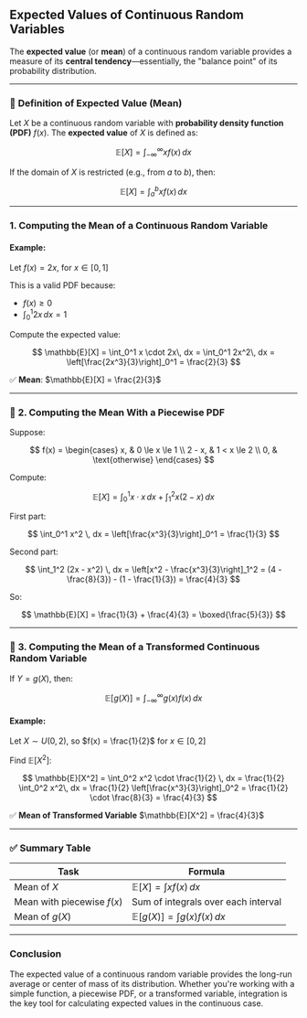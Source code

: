 ## **Expected Values of Continuous Random Variables**

The **expected value** (or **mean**) of a continuous random variable provides a measure of its **central tendency**—essentially, the "balance point" of its probability distribution.

---

### 🔹 **Definition of Expected Value (Mean)**

Let $X$ be a continuous random variable with **probability density function (PDF)** $f(x)$. The **expected value** of $X$ is defined as:

$$
\mathbb{E}[X] = \int_{-\infty}^{\infty} x f(x)\, dx
$$

If the domain of $X$ is restricted (e.g., from $a$ to $b$), then:

$$
\mathbb{E}[X] = \int_{a}^{b} x f(x)\, dx
$$

---

###  **1. Computing the Mean of a Continuous Random Variable**

#### Example:

Let $`f(x) = 2x`$, for $`x \in [0, 1]`$

This is a valid PDF because:

* $`f(x) \ge 0`$
* $`\int_0^1 2x\, dx = 1`$

Compute the expected value:

$$
\mathbb{E}[X] = \int_0^1 x \cdot 2x\, dx = \int_0^1 2x^2\, dx = \left[\frac{2x^3}{3}\right]_0^1 = \frac{2}{3}
$$

✅ **Mean**: $`\mathbb{E}[X] = \frac{2}{3}`$

---

### 🔹 **2. Computing the Mean With a Piecewise PDF**

Suppose:

$$
f(x) =
\begin{cases}
x, & 0 \le x \le 1 \\
2 - x, & 1 < x \le 2 \\
0, & \text{otherwise}
\end{cases}
$$

Compute:

$$
\mathbb{E}[X] = \int_0^1 x \cdot x \, dx + \int_1^2 x(2 - x) \, dx
$$

First part:

$$
\int_0^1 x^2 \, dx = \left[\frac{x^3}{3}\right]_0^1 = \frac{1}{3}
$$

Second part:

$$
\int_1^2 (2x - x^2) \, dx = \left[x^2 - \frac{x^3}{3}\right]_1^2 = (4 - \frac{8}{3}) - (1 - \frac{1}{3}) = \frac{4}{3}
$$

So:

$$
\mathbb{E}[X] = \frac{1}{3} + \frac{4}{3} = \boxed{\frac{5}{3}}
$$

---

### 🔹 **3. Computing the Mean of a Transformed Continuous Random Variable**

If $`Y = g(X)`$, then:

$$
\mathbb{E}[g(X)] = \int_{-\infty}^{\infty} g(x) f(x)\, dx
$$

#### Example:

Let $`X \sim U(0, 2)`$, so $`f(x) = \frac{1}{2}`$ for $`x \in [0, 2]`$

Find $`\mathbb{E}[X^2]`$:

$$
\mathbb{E}[X^2] = \int_0^2 x^2 \cdot \frac{1}{2} \, dx = \frac{1}{2} \int_0^2 x^2\, dx = \frac{1}{2} \left[\frac{x^3}{3}\right]_0^2 = \frac{1}{2} \cdot \frac{8}{3} = \frac{4}{3}
$$

✅ **Mean of Transformed Variable** $`\mathbb{E}[X^2] = \frac{4}{3}`$

---

### ✅ **Summary Table**

| Task                       | Formula                                  |
| -------------------------- | ---------------------------------------- |
| Mean of $X$                | $`\mathbb{E}[X] = \int x f(x)\, dx`$       |
| Mean with piecewise $`f(x)`$ | Sum of integrals over each interval      |
| Mean of $`g(X)`$             | $`\mathbb{E}[g(X)] = \int g(x) f(x)\, dx`$ |

---

### **Conclusion**

The expected value of a continuous random variable provides the long-run average or center of mass of its distribution. 
Whether you're working with a simple function, a piecewise PDF, or a transformed variable, integration is the key tool for calculating expected values in the continuous case.
